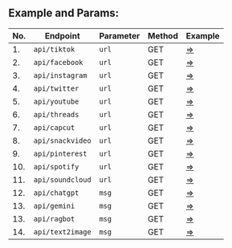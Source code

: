 ## Example and Params:

| No. | Endpoint         | Parameter | Method | Example |
|-----|------------------|-----------------|--------|---------|
| 1.  | `api/tiktok`     | `url`            | GET    | [=>](https://api-rs.us.kg/api/tiktok?url=https://vm.tiktok.com/ZS2atUtMp) |
| 2.  | `api/facebook`   | `url`            | GET    | [=>](https://api-rs.us.kg/api/facebook?url=https://www.facebook.com/reel/2247364378937868/?mibextid=rS40aB7S9Ucbxw6v) |
| 3.  | `api/instagram`  | `url`            | GET    | [=>](https://api-rs.us.kg/api/instagram?url=https://www.instagram.com/reel/C-sCl6Kp4Q0/?igsh=YzljYTk1ODg3Zg==) |
| 4.  | `api/twitter`    | `url`            | GET    | [=>](https://api-rs.us.kg/api/twitter?url=https://x.com/jakeshieldsajj/status/1825665474287513629) |
| 5.  | `api/youtube`    | `url`            | GET    | [=>](https://api-rs.us.kg/api/youtube?url=https://youtu.be/TicGJQqrq2M?si=19T6emrwmT5N_Nw8) |
| 6.  | `api/threads`    | `url`            | GET    | [=>](https://api-rs.us.kg/api/threads?url=https://www.threads.net/@bagikertas/post/C_nwceJpfsd?xmt=AQGz4lrsqVUqdfXHgmq-hSJ4EBw8RJaZvUWK1uofwQzGMg) |
| 7.  | `api/capcut`    | `url`            | GET    | [=>](https://api-rs.us.kg/api/capcut?url=https://www.capcut.com/template-detail/7073057900096195841?template_id=7073057900096195841&language=in&region=ID) |
| 8.  | `api/snackvideo`    | `url`            | GET    | [=>](https://api-rs.us.kg/api/snackvideo?url=https://www.snackvideo.com/@DGFootball/video/5195052276352746937) |
| 9.  | `api/pinterest`    | `url`            | GET    | [=>](https://api-rs.us.kg/api/pinterest?url=https://pin.it/7MW9Nxqho) |
| 10.  | `api/spotify`    | `url`            | GET    | [=>](https://api-rs.us.kg/api/spotify?url=https://open.spotify.com/track/6XrTE0KupQWzcO6y2pkOQW?si=ZbYYDRa9T_2fu6xtaIgpJw) |
| 11.  | `api/soundcloud`    | `url`            | GET    | [=>](https://api-rs.us.kg/api/soundcloud?url=https://m.soundcloud.com/saputra-effendi-802578673/lewat-angin-wengi) |
| 12.  | `api/chatgpt`    | `msg`            | GET    | [=>](https://api-rs.us.kg/api/chatgpt?msg=who%20are%20you) |
| 13.  | `api/gemini`    | `msg`            | GET    | [=>](https://api-rs.us.kg/api/gemini?msg=who%20are%20you) |
| 13.  | `api/ragbot`    | `msg`            | GET    | [=>](https://api-rs.us.kg/api/ragbot?msg=who%20are%20you) |
| 14.  | `api/text2image` | `msg`            | GET    | [=>](https://api-rs.us.kg/api/text2image?msg=Describe%20the%20atmosphere%20of%20a%20beach%20at%20sunset,%20with%20an%20orange,%20red%20and%20purple%20sky.%20Add%20the%20silhouette%20of%20a%20coconut%20tree%20and%20waves%20glistening%20in%20the%20evening%20light.) |